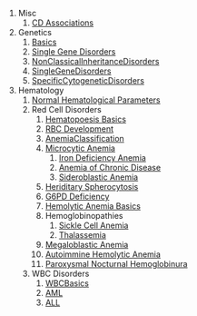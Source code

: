 1. Misc
	1. [CD Associations](Pathology/Misc/CDAssociations.md)
2. Genetics
	1. [Basics](Pathology/Genetics/Basics.md)
	2. [Single Gene Disorders](Pathology/Genetics/SingleGeneDisorders)
	3. [NonClassicalInheritanceDisorders](Pathology/Genetics/NonClassicalInheritanceDisorders.md)
	4. [SingleGeneDisorders](Pathology/Genetics/SingleGeneDisorders.md)
	5. [SpecificCytogeneticDisorders](Pathology/Genetics/SpecificCytogeneticDisorders.md)
3. Hematology
	1. [Normal Hematological Parameters](Pathology/Hematology/HematParams)
	2. Red Cell Disorders
		1. [Hematopoesis Basics](Pathology/Hematology/HematopoesisBasics)
		2. [RBC Development](Pathology/Hematology/RBCDevelopment)
		3. [AnemiaClassification](Pathology/Hematology/AnemiaClassification.md)
		4. [Microcytic Anemia](Pathology/Hematology/MicrocyticAnemia)
			1. [Iron Deficiency Anemia](Pathology/Hematology/MicrocyticAnemia#Iron%20Deficiency%20Anemia)
			2. [Anemia of Chronic Disease](Pathology/Hematology/MicrocyticAnemia#Anemia%20of%20Chronic%20Disease)
			3. [Sideroblastic Anemia](Pathology/Hematology/MicrocyticAnemia#Sideroblastic%20Anemia)
		5. [Heriditary Spherocytosis](Pathology/Hematology/HeriditarySpherocytosis)
		6. [G6PD Deficiency](Pathology/Hematology/G6PDDeficiency)
		7. [Hemolytic Anemia Basics](Pathology/Hematology/HemolyticAnemiaBasics)
		8. Hemoglobinopathies
			1. [Sickle Cell Anemia](Pathology/Hematology/SickleCellAnemia)
			2. [Thalassemia](Pathology/Hematology/Thalassemia)
		9. [Megaloblastic Anemia](Pathology/Hematology/MegaloblasticAnemia)
		10. [Autoimmine Hemolytic Anemia](Pathology/Hematology/AutoimmuneHemolyticAnemia)
		11. [Paroxysmal Nocturnal Hemoglobinura](Pathology/Hematology/PNH)
	3. WBC Disorders
		1. [WBCBasics](Pathology/Hematology/WBCBasics.md)
		2. [AML](Pathology/Hematology/AML.md)
		3. [ALL](Pathology/Hematology/ALL.md)